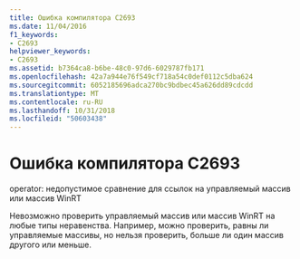 ```yaml
---
title: Ошибка компилятора C2693
ms.date: 11/04/2016
f1_keywords:
- C2693
helpviewer_keywords:
- C2693
ms.assetid: b7364ca8-b6be-48c0-97d6-6029787fb171
ms.openlocfilehash: 42a7a944e76f549cf718a54c0def0112c5dba624
ms.sourcegitcommit: 6052185696adca270bc9bdbec45a626dd89cdcdd
ms.translationtype: MT
ms.contentlocale: ru-RU
ms.lasthandoff: 10/31/2018
ms.locfileid: "50603438"
---
```

# <a name="compiler-error-c2693"></a>Ошибка компилятора C2693

operator: недопустимое сравнение для ссылок на управляемый массив или массив WinRT

Невозможно проверить управляемый массив или массив WinRT на любые типы неравенства. Например, можно проверить, равны ли управляемые массивы, но нельзя проверить, больше ли один массив другого или меньше.
